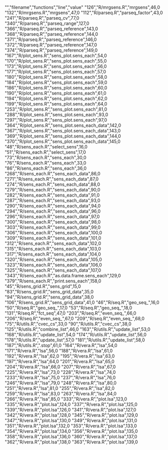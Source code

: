 "","filename","functions","line","value"
"126","R/mrgsens.R","mrgsens",46,0
"132","R/mrgsens.R","mrgsens",47,0
"112","R/parseq.R","parseq_factor",43,0
"241","R/parseq.R","parseq_cv",77,0
"340","R/parseq.R","parseq_range",127,0
"366","R/parseq.R","parseq_reference",143,0
"368","R/parseq.R","parseq_reference",144,0
"371","R/parseq.R","parseq_reference",146,0
"372","R/parseq.R","parseq_reference",147,0
"374","R/parseq.R","parseq_reference",149,0
"167","R/plot_sens.R","sens_plot.sens_each",54,0
"170","R/plot_sens.R","sens_plot.sens_each",55,0
"173","R/plot_sens.R","sens_plot.sens_each",56,0
"177","R/plot_sens.R","sens_plot.sens_each",57,0
"180","R/plot_sens.R","sens_plot.sens_each",58,0
"184","R/plot_sens.R","sens_plot.sens_each",59,0
"186","R/plot_sens.R","sens_plot.sens_each",60,0
"190","R/plot_sens.R","sens_plot.sens_each",61,0
"194","R/plot_sens.R","sens_plot.sens_each",62,0
"199","R/plot_sens.R","sens_plot.sens_each",64,0
"253","R/plot_sens.R","sens_plot.sens_each",81,0
"288","R/plot_sens.R","sens_plot.sens_each",93,0
"297","R/plot_sens.R","sens_plot.sens_each",97,0
"364","R/plot_sens.R","sens_plot.sens_each_data",142,0
"367","R/plot_sens.R","sens_plot.sens_each_data",143,0
"369","R/plot_sens.R","sens_plot.sens_each_data",144,0
"370","R/plot_sens.R","sens_plot.sens_each_data",145,0
"48","R/sens_each.R","select_sens",16,0
"51","R/sens_each.R","select_sens",17,0
"73","R/sens_each.R","sens_each",30,0
"76","R/sens_each.R","sens_each",33,0
"86","R/sens_each.R","sens_each",36,0
"268","R/sens_each.R","sens_each_data",86,0
"271","R/sens_each.R","sens_each_data",87,0
"274","R/sens_each.R","sens_each_data",88,0
"279","R/sens_each.R","sens_each_data",90,0
"282","R/sens_each.R","sens_each_data",91,0
"287","R/sens_each.R","sens_each_data",93,0
"290","R/sens_each.R","sens_each_data",94,0
"294","R/sens_each.R","sens_each_data",96,0
"296","R/sens_each.R","sens_each_data",97,0
"300","R/sens_each.R","sens_each_data",98,0
"303","R/sens_each.R","sens_each_data",99,0
"306","R/sens_each.R","sens_each_data",100,0
"309","R/sens_each.R","sens_each_data",101,0
"312","R/sens_each.R","sens_each_data",102,0
"315","R/sens_each.R","sens_each_data",103,0
"317","R/sens_each.R","sens_each_data",104,0
"320","R/sens_each.R","sens_each_data",105,0
"323","R/sens_each.R","sens_each_data",106,0
"325","R/sens_each.R","sens_each_data",107,0
"343","R/sens_each.R","as.data.frame.sens_each",129,0
"379","R/sens_each.R","print.sens_each",158,0
"45","R/sens_grid.R","sens_grid",15,0
"83","R/sens_grid.R","sens_grid_data",35,0
"94","R/sens_grid.R","sens_grid_data",38,0
"106","R/sens_grid.R","sens_grid_data",41,0
"46","R/seq.R","geo_seq_",16,0
"50","R/seq.R","geo_seq_",17,0
"53","R/seq.R","geo_seq_",18,0
"131","R/seq.R","fct_seq",47,0
"203","R/seq.R","even_seq_",66,0
"206","R/seq.R","even_seq_",67,0
"209","R/seq.R","even_seq_",68,0
"75","R/utils.R","cvec_cs",33,0
"90","R/utils.R","cvec_cs",38,0
"125","R/utils.R","combine_list",46,0
"163","R/utils.R","update_list",53,0
"168","R/utils.R","update_list",54,0
"174","R/utils.R","update_list",56,0
"178","R/utils.R","update_list",57,0
"181","R/utils.R","update_list",58,0
"187","R/utils.R",".stop",61,0
"164","R/vera.R","lsa",54,0
"171","R/vera.R","lsa",56,0
"188","R/vera.R","lsa",61,0
"192","R/vera.R","lsa",62,0
"195","R/vera.R","lsa",63,0
"197","R/vera.R","lsa",64,0
"201","R/vera.R","lsa",65,0
"204","R/vera.R","lsa",66,0
"207","R/vera.R","lsa",67,0
"225","R/vera.R","lsa",73,0
"228","R/vera.R","lsa",74,0
"233","R/vera.R","lsa",75,0
"237","R/vera.R","lsa",76,0
"246","R/vera.R","lsa",79,0
"248","R/vera.R","lsa",80,0
"251","R/vera.R","lsa",81,0
"255","R/vera.R","lsa",82,0
"259","R/vera.R","lsa",83,0
"263","R/vera.R","lsa",84,0
"266","R/vera.R","lsa",85,0
"333","R/vera.R","plot.lsa",123,0
"335","R/vera.R","plot.lsa",124,0
"337","R/vera.R","plot.lsa",125,0
"339","R/vera.R","plot.lsa",126,0
"341","R/vera.R","plot.lsa",127,0
"342","R/vera.R","plot.lsa",128,0
"345","R/vera.R","plot.lsa",129,0
"347","R/vera.R","plot.lsa",130,0
"349","R/vera.R","plot.lsa",131,0
"351","R/vera.R","plot.lsa",132,0
"353","R/vera.R","plot.lsa",133,0
"354","R/vera.R","plot.lsa",134,0
"356","R/vera.R","plot.lsa",135,0
"358","R/vera.R","plot.lsa",136,0
"360","R/vera.R","plot.lsa",137,0
"362","R/vera.R","plot.lsa",138,0
"363","R/vera.R","plot.lsa",139,0
